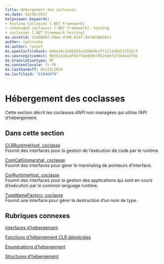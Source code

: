 ```yaml
---
title: Hébergement des coclasses
ms.date: 03/30/2017
helpviewer_keywords:
- hosting coclasses [.NET Framework]
- unmanaged coclasses [.NET Framework], hosting
- coclasses [.NET Framework hosting]
ms.assetid: e32d8667-58ee-4760-814f-d22963881622
author: rpetrusha
ms.author: ronpet
ms.openlocfilehash: 8dbe16c1bd9293cd109e9ce7f1211d6651551bc5
ms.sourcegitcommit: 9b552addadfb57fab0b9e7852ed4f1f1b8a42f8e
ms.translationtype: MT
ms.contentlocale: fr-FR
ms.lasthandoff: 04/23/2019
ms.locfileid: "61946079"
---
```

# <a name="hosting-coclasses"></a>Hébergement des coclasses
Cette section décrit les coclasses d’API non managées qui utilise l’API d’hébergement.  
  
## <a name="in-this-section"></a>Dans cette section  
 [CLRRuntimeHost, coclasse](../../../../docs/framework/unmanaged-api/hosting/clrruntimehost-coclass.md)  
 Fournit des interfaces pour la gestion de l’exécution de code par le runtime.  
  
 [ComCallUnmarshal, coclasse](../../../../docs/framework/unmanaged-api/hosting/comcallunmarshal-coclass.md)  
 Fournit des interfaces pour gérer le marshaling de pointeurs d’interface.  
  
 [CorRuntimeHost, coclasse](../../../../docs/framework/unmanaged-api/hosting/corruntimehost-coclass.md)  
 Fournit des interfaces pour la gestion des applications qui sont en cours d’exécution par le common language runtime.  
  
 [TypeNameFactory, coclasse](../../../../docs/framework/unmanaged-api/hosting/typenamefactory-coclass.md)  
 Fournit une interface pour gérer la destruction d’un nom de type.  
  
## <a name="related-sections"></a>Rubriques connexes  
 [Interfaces d’hébergement](../../../../docs/framework/unmanaged-api/hosting/hosting-interfaces.md)  
  
 [Fonctions d’hébergement CLR dépréciées](../../../../docs/framework/unmanaged-api/hosting/deprecated-clr-hosting-functions.md)  
  
 [Énumérations d’hébergement](../../../../docs/framework/unmanaged-api/hosting/hosting-enumerations.md)  
  
 [Structures d’hébergement](../../../../docs/framework/unmanaged-api/hosting/hosting-structures.md)
